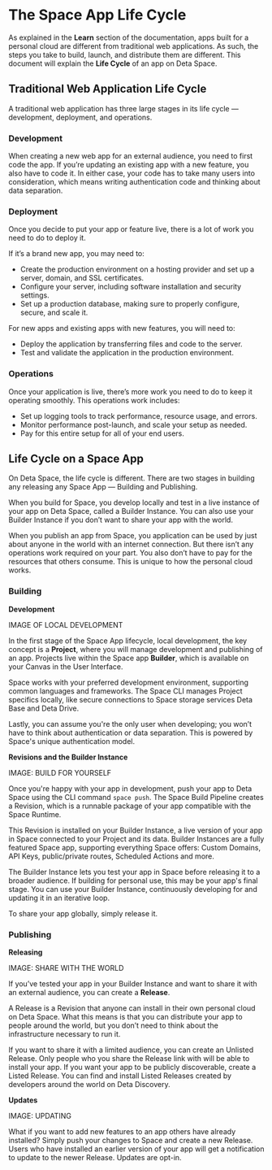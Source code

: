 # The Space App Life Cycle

As explained in the **********Learn********** section of the documentation, apps built for a personal cloud are different from traditional web applications. As such, the steps you take to build, launch, and distribute them are different. This document will explain the ********************Life Cycle******************** of an app on Deta Space.

## Traditional Web Application Life Cycle

A traditional web application has three large stages in its life cycle — development, deployment, and operations.

### Development

When creating a new web app for an external audience, you need to first code the app. If you’re updating an existing app with a new feature, you also have to code it. In either case, your code has to take many users into consideration, which means writing authentication code and thinking about data separation.

### Deployment

Once you decide to put your app or feature live, there is a lot of work you need to do to deploy it.

If it’s a brand new app, you may need to:

- Create the production environment on a hosting provider and set up a server, domain, and SSL certificates.
- Configure your server, including software installation and security settings.
- Set up a production database, making sure to properly configure, secure, and scale it.

For new apps and existing apps with new features, you will need to:

- Deploy the application by transferring files and code to the server.
- Test and validate the application in the production environment.

### Operations

Once your application is live, there’s more work you need to do to keep it operating smoothly. This operations work includes:

- Set up logging tools to track performance, resource usage, and errors.
- Monitor performance post-launch, and scale your setup as needed.
- Pay for this entire setup for all of your end users.

## Life Cycle on a Space App

On Deta Space, the life cycle is different. There are two stages in building any releasing any Space App — Building and Publishing.

When you build for Space, you develop locally and test in a live instance of your app on Deta Space, called a Builder Instance. You can also use your Builder Instance if you don’t want to share your app with the world.

When you publish an app from Space, you application can be used by just about anyone in the world with an internet connection. But there isn’t any operations work required on your part. You also don’t have to pay for the resources that others consume. This is unique to how the personal cloud works.

### Building

**Development**

IMAGE OF LOCAL DEVELOPMENT

In the first stage of the Space App lifecycle, local development, the key concept is a **Project**, where you will manage development and publishing of an app. Projects live within the Space app **Builder**, which is available on your Canvas in the User Interface.

Space works with your preferred development environment, supporting common languages and frameworks. The Space CLI manages Project specifics locally, like secure connections to Space storage services Deta Base and Deta Drive.

Lastly, you can assume you're the only user when developing; you won’t have to think about authentication or data separation. This is powered by Space's unique authentication model.

**Revisions and the Builder Instance**

IMAGE: BUILD FOR YOURSELF

Once you're happy with your app in development, push your app to Deta Space using the CLI command `space push`. The Space Build Pipeline creates a Revision, which is a runnable package of your app compatible with the Space Runtime.

This Revision is installed on your Builder Instance, a live version of your app in Space connected to your Project and its data. Builder Instances are a fully featured Space app, supporting everything Space offers: Custom Domains, API Keys, public/private routes, Scheduled Actions and more.

The Builder Instance lets you test your app in Space before releasing it to a broader audience. If building for personal use, this may be your app's final stage. You can use your Builder Instance, continuously developing for and updating it in an iterative loop.

To share your app globally, simply release it.

### Publishing

**Releasing**

IMAGE: SHARE WITH THE WORLD

If you’ve tested your app in your Builder Instance and want to share it with an external audience, you can create a **Release**.

A Release is a Revision that anyone can install in their own personal cloud on Deta Space. What this means is that you can distribute your app to people around the world, but you don’t need to think about the infrastructure necessary to run it.

If you want to share it with a limited audience, you can create an Unlisted Release. Only people who you share the Release link with will be able to install your app. If you want your app to be publicly discoverable, create a Listed Release. You can find and install Listed Releases created by developers around the world on Deta Discovery.

**Updates**

IMAGE: UPDATING

What if you want to add new features to an app others have already installed? Simply push your changes to Space and create a new Release. Users who have installed an earlier version of your app will get a notification to update to the newer Release. Updates are opt-in.